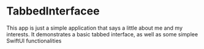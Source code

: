 # TabbedInterfacee
This app is just a simple application that says a little about me and my interests. It demonstrates a basic tabbed interface, as well as some simplee SwiftUI functionalities
